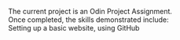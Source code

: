 The current project is an Odin Project Assignment. <br />
Once completed, the skills demonstrated include: <br />
Setting up a basic website, using GitHub